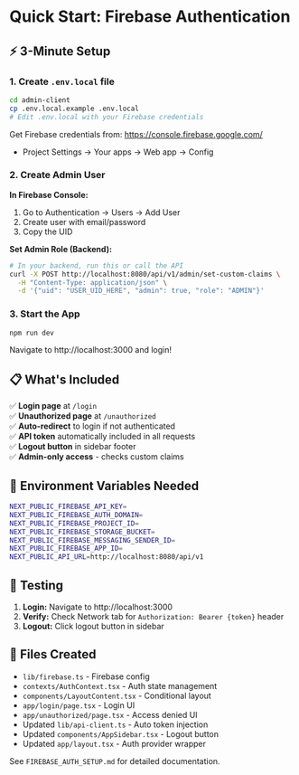 # Quick Start: Firebase Authentication

## ⚡ 3-Minute Setup

### 1. Create `.env.local` file

```bash
cd admin-client
cp .env.local.example .env.local
# Edit .env.local with your Firebase credentials
```

Get Firebase credentials from: https://console.firebase.google.com/
- Project Settings → Your apps → Web app → Config

### 2. Create Admin User

**In Firebase Console:**
1. Go to Authentication → Users → Add User
2. Create user with email/password
3. Copy the UID

**Set Admin Role (Backend):**
```bash
# In your backend, run this or call the API
curl -X POST http://localhost:8080/api/v1/admin/set-custom-claims \
  -H "Content-Type: application/json" \
  -d '{"uid": "USER_UID_HERE", "admin": true, "role": "ADMIN"}'
```

### 3. Start the App

```bash
npm run dev
```

Navigate to http://localhost:3000 and login!

## 📋 What's Included

✅ **Login page** at `/login`  
✅ **Unauthorized page** at `/unauthorized`  
✅ **Auto-redirect** to login if not authenticated  
✅ **API token** automatically included in all requests  
✅ **Logout button** in sidebar footer  
✅ **Admin-only access** - checks custom claims  

## 🔑 Environment Variables Needed

```bash
NEXT_PUBLIC_FIREBASE_API_KEY=
NEXT_PUBLIC_FIREBASE_AUTH_DOMAIN=
NEXT_PUBLIC_FIREBASE_PROJECT_ID=
NEXT_PUBLIC_FIREBASE_STORAGE_BUCKET=
NEXT_PUBLIC_FIREBASE_MESSAGING_SENDER_ID=
NEXT_PUBLIC_FIREBASE_APP_ID=
NEXT_PUBLIC_API_URL=http://localhost:8080/api/v1
```

## 🎯 Testing

1. **Login:** Navigate to http://localhost:3000
2. **Verify:** Check Network tab for `Authorization: Bearer {token}` header
3. **Logout:** Click logout button in sidebar

## 📝 Files Created

- `lib/firebase.ts` - Firebase config
- `contexts/AuthContext.tsx` - Auth state management
- `components/LayoutContent.tsx` - Conditional layout
- `app/login/page.tsx` - Login UI
- `app/unauthorized/page.tsx` - Access denied UI
- Updated `lib/api-client.ts` - Auto token injection
- Updated `components/AppSidebar.tsx` - Logout button
- Updated `app/layout.tsx` - Auth provider wrapper

See `FIREBASE_AUTH_SETUP.md` for detailed documentation.

